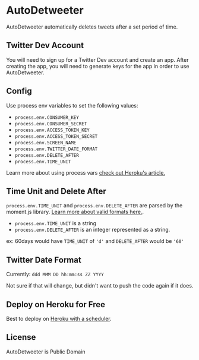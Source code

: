 # AutoDetweeter

AutoDetweeter automatically deletes tweets after a set period of time.

## Twitter Dev Account

You will need to sign up for a Twitter Dev account and create an app. After creating the app, you will need to generate keys for the app in order to use AutoDetweeter.

## Config
Use process env variables to set the following values:

- `process.env.CONSUMER_KEY`
- `process.env.CONSUMER_SECRET`
- `process.env.ACCESS_TOKEN_KEY`
- `process.env.ACCESS_TOKEN_SECRET`
- `process.env.SCREEN_NAME`
- `process.env.TWITTER_DATE_FORMAT`
- `process.env.DELETE_AFTER`
- `process.env.TIME_UNIT`

Learn more about using process vars [check out Heroku's article.](https://devcenter.heroku.com/articles/config-vars)

## Time Unit and Delete After

`process.env.TIME_UNIT` and `process.env.DELETE_AFTER` are parsed by the moment.js library. [Learn more about valid formats here.](https://momentjs.com/docs/#/parsing/string-format/).

- `process.env.TIME_UNIT` is a string
- `process.env.DELETE_AFTER` is an integer represented as a string.

ex: 60days would have `TIME_UNIT` of `'d'` and `DELETE_AFTER` would be `'60'`

## Twitter Date Format

Currently: `ddd MMM DD hh:mm:ss ZZ YYYY`

Not sure if that will change, but didn't want to push the code again if it does.

## Deploy on Heroku for Free

Best to deploy on [Heroku with a scheduler](https://devcenter.heroku.com/articles/scheduler).

## License

AutoDetweeter is Public Domain

